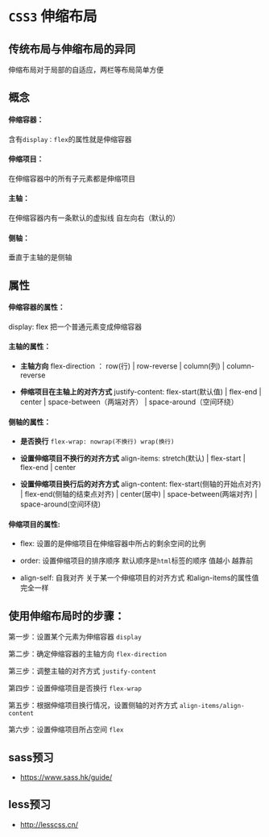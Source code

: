 # `CSS3` 伸缩布局

## 传统布局与伸缩布局的异同

伸缩布局对于局部的自适应，两栏等布局简单方便

## 概念

#### 伸缩容器：

含有`display：flex`的属性就是伸缩容器

#### 伸缩项目：

在伸缩容器中的所有子元素都是伸缩项目

#### 主轴：

在伸缩容器内有一条默认的虚拟线   自左向右（默认的）

#### 侧轴：

垂直于主轴的是侧轴



## 属性

#### 伸缩容器的属性：

display: flex  把一个普通元素变成伸缩容器

#### 主轴的属性：

* **主轴方向** flex-direction ： row(行) | row-reverse | column(列) | column-reverse

* **伸缩项目在主轴上的对齐方式**  justify-content: flex-start(默认值) | flex-end | center | space-between（两端对齐） | space-around（空间环绕）

#### 侧轴的属性：

* **是否换行** `flex-wrap: nowrap(不换行) wrap(换行)`

* **设置伸缩项目不换行的对齐方式**  align-items: stretch(默认) | flex-start | flex-end | center

* **设置伸缩项目换行后的对齐方式**  align-content: flex-start(侧轴的开始点对齐) | flex-end(侧轴的结束点对齐) | center(居中) | space-between(两端对齐) | space-around(空间环绕)

#### 伸缩项目的属性:

* flex: 设置的是伸缩项目在伸缩容器中所占的剩余空间的比例

* order: 设置伸缩项目的排序顺序 默认顺序是`html`标签的顺序 值越小  越靠前

* align-self: 自我对齐  关于某一个伸缩项目的对齐方式 和align-items的属性值完全一样



## 使用伸缩布局时的步骤：

第一步：设置某个元素为伸缩容器  `display`

第二步：确定伸缩容器的主轴方向  `flex-direction`

第三步：调整主轴的对齐方式  `justify-content`

第四步：设置伸缩项目是否换行  `flex-wrap`

第五步：根据伸缩项目换行情况，设置侧轴的对齐方式  `align-items/align-content`

第六步：设置伸缩项目所占空间  `flex`

## sass预习

- https://www.sass.hk/guide/

## less预习

- http://lesscss.cn/